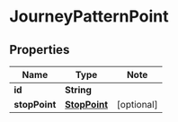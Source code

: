 # JourneyPatternPoint

## Properties

Name | Type | Note
---- | ---- | ----
**id** | **String** | 
**stopPoint** | [**StopPoint**](StopPoint.md) | [optional] 

